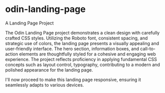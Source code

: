 # odin-landing-page

A Landing Page Project

The Odin Landing Page project demonstrates a clean design with carefully crafted CSS styles. Utilizing the Roboto font, consistent spacing, and strategic use of colors, the landing page presents a visually appealing and user-friendly interface. The hero section, information boxes, and call-to-action elements are thoughtfully styled for a cohesive and engaging web experience. The project reflects proficiency in applying fundamental CSS concepts such as layout control, typography, contributing to a modern and polished appearance for the landing page.

I'll now proceed to make this landing page responsive, ensuring it seamlessly adapts to various devices.
